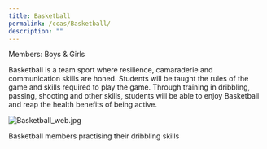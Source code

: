 ```yaml
---
title: Basketball
permalink: /ccas/Basketball/
description: ""
---
```

Members: Boys & Girls

Basketball is a team sport where resilience, camaraderie and communication skills are honed. Students will be taught the rules of the game and skills required to play the game. Through training in dribbling, passing, shooting and other skills, students will be able to enjoy Basketball and reap the health benefits of being active.

  
![Basketball_web.jpg](https://fuhuapri.moe.edu.sg/qql/slot/u1030/CCA/Basketball_web.jpg)

Basketball members practising their dribbling skills